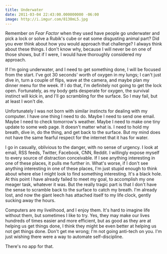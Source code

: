 ```yaml
---
title: Underwater
date: 2011-03-04 22:43:00.000000000 -06:00
image: http://i.imgur.com/8130mL5.jpg
---
```

Remember on *Fear Factor* when they used have people go underwater and pick a lock or solve a Rubik's cube or eat some disgusting animal part? Did you ever think about how you would approach that challenge? I always think about these things. I don't know why, because I will never be on one of those shows, but if I were, I would have thoroughly considered my approach.

If I'm going underwater, and I need to get something done, I will be focused from the start. I've got 30 seconds' worth of oxygen in my lungs; I can't just dive in, turn a couple of flips, wave at the camera, and maybe plan my dinner menu for the week. If I do that, I'm definitely not going to get the lock open. Fortunately, as my body gets desperate for oxygen, the survival instinct will kick in, and I'll go scrambling for the surface. So I may fail, but at least I won't die.

Unfortunately I was not born with similar instincts for dealing with my computer. I have one thing I need to do. Maybe I need to send one email. Maybe I need to check tomorrow's weather. Maybe I need to make one tiny update to some web page. It doesn't matter what is. I need to hold my breath, dive in, do the thing, and get back to the surface. But my mind does not have the same fearful respect for the internet that it has for water.

I go in casually, oblivious to the danger, with no sense of urgency. I look at email, RSS feeds, Twitter, Facebook, CNN, Reddit. I willingly expose myself to every source of distraction conceivable. If I see anything interesting in one of these places, it pulls me further in. What's worse, if I don't see anything interesting in one of these places, I'm just stupid enough to think about where else I might look to find something interesting. It's a black hole. At this point I have already failed to meet my goal, to accomplish my one meager task, whatever it was. But the really tragic part is that I don't have the sense to scramble back to the surface to catch my breath. I'm already lost, and now the giant leech has attached itself to my life clock, gently sucking away the hours.

Computers are my livelihood, and I enjoy them. It's hard to imagine life without them, but sometimes I like to try. Yes, they may make our lives hundreds of times easier and more efficient, but as good as they are at helping us get things done, I think they might be even better at helping us not get things done. Don't get me wrong; I'm not going anti-tech on you. I'm just wishing there were a way to automate self-discipline.

There's no app for that.
